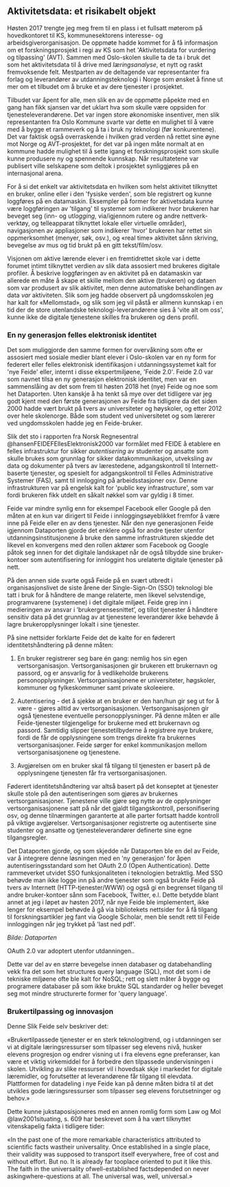 
## Aktivitetsdata: et risikabelt objekt

Høsten 2017 trengte jeg meg frem til en plass i et fullsatt møterom på hovedkontoret til KS, kommunesektorens interesse- og arbeidsgiverorganisasjon. De oppmøte hadde kommet for å få informasjon om et forskningsprosjekt i regi av KS som het 'Aktivitetsdata for vurdering og tilpassing' (AVT). Sammen med Oslo-skolen skulle ta de ta i bruk det som het aktivitetsdata til å drive med *læringsanalyse*, et nytt og raskt fremvoksende felt. Mestparten av de deltagende var representanter fra forlag og leverandører av utdanningsteknologi i Norge som ønsket å finne ut mer om et tilbudet om å bruke et av dere tjenester i prosjektet.

Tilbudet var åpent for alle, men slik en av de oppmøtte påpekte med en gang han fikk sjansen var det uklart hva som skulle være oppsiden for tjenesteleverandørene. Det var ingen store økonomiske insentiver, men slik representanten fra Oslo Kommune svarte var dette en mulighet til å være med å bygge et rammeverk og å ta i bruk ny teknologi (før konkurentene). Det var faktisk også overraskende i hvilken grad verden nå rettet sine øyne mot Norge og AVT-prosjektet, for det var på ingen måte normalt at en kommune hadde mulighet til å sette igang et forskningsprosjekt som skulle kunne produsere ny og spennende kunnskap. Når resultatetene var publisert ville selskapene som deltok i prosjektet synliggjøres på en internasjonal arena.

For å si det enkelt var aktivitetsdata en hvilken som helst aktivitet tilknyttet en bruker, online eller i den 'fysiske verden', som ble registrert og kunne loggføres på en datamaskin. Eksempler på former for aktivetsdata kunne være loggføringen av 'tilgang' til systemer som indikerer hvor brukeren har beveget seg (inn- og ut*logging*, via/igjennom rutere og andre nettverk-verktøy, og telleapparat tilknyttet lokale eller virtuelle områder), navigasjonen av appliasjoner som indikerer 'hvor' brukeren har rettet sin oppmerksomhet (menyer, søk, osv.), og «real time» aktivitet sånn skriving, bevegelse av mus og tid brukt på en gitt tekst/film/osv.

Visjonen om aktive lærende elever i en fremtidrettet skole var i dette forumet intimt tilknyttet verdien av slik data assosiert med brukeres digitale profiler. Å beskrive loggføringen av en aktivitet på en datamaskin var allerede en måte å skape et skille mellom den aktive (brukeren) og dataen som var produsert av slik aktivitet, men denne automatiske behandlingen av data *var* aktiviteten. Slik som jeg hadde observert på ungdomsskolen jeg har kalt for «Mellomstad», og slik som jeg vil påstå er allmenn kunnskap i en tid der de store utenlandske teknologi-leverandørene sies å 'vite alt om oss', kunne ikke de digitale tjenestene skilles fra brukeren og dens profil.

### En ny generasjon felles elektronisk identitet

Det som muliggjorde den samme formen for overvåkning som ofte er assosiert med sosiale medier blant elever i Oslo-skolen var en ny form for federert eller felles elektronisk identifikasjon i utdanningssystemet kalt for 'nye Feide' eller, internt i disse ekspertmiljøene, 'Feide 2.0'. Feide 2.0 var som navnet tilsa en ny generasjon elektronisk identitet, men var en sammenslåing av det som frem til høsten 2018 het (nye) Feide og noe som het Dataporten. Uten kanskje å ha tenkt så mye over det tidligere var jeg godt kjent med den første generasjonen av Feide fra tidligere da det siden 2000 hadde vært brukt på tvers av universiteter og høyskoler, og etter 2012 over hele skolenorge. Både som student ved universitetet og som lærerer ved ungdomsskolen hadde jeg en Feide-bruker.

Slik det sto i rapporten fra Norsk Regnesentral @hansenFEIDEFEllesElektronisk2000 var formålet med FEIDE å etablere en felles infrastruktur for sikker *autentisering* av studenter og ansatte som skulle brukes som grunnlag for sikker datakommunikasjon, utveksling av data og dokumenter på tvers av lærestedene, adgangskontroll til Internett-baserte tjenester, og spesielt for adgangskontroll til Felles Administrative Systemer (FAS), samt til innlogging på arbeidsstasjoner osv. Denne infrastrukturen var på engelsk kalt for 'public key infrastructure', som var fordi brukeren fikk utdelt en såkalt nøkkel som var gyldig i 8 timer.

Feide var mindre synlig enn for eksempel Facebook eller Google på den måten at en kun var dirigert til Feide i innloggingsøyeblikket fremfor å være inne på Feide eller en av dens tjenester. Når den nye generasjonen Feide igjennom Dataporten gjorde det enklere også for andre tjester utenfor utdanningsinstitusjonene å bruke den samme infrastrukturen skjedde det likevel en konvergens med den rollen aktører som Facebook og Google påtok seg innen for det digitale landskapet når de også tilbydde sine bruker-kontoer som autentifisering for innloggint hos urelaterte digitale tjenester på nett.

På den annen side svarte også Feide på en svært utbredt i organisasjonslivet de siste årene der Single-Sign-On (SSO) teknologi ble tatt i bruk for å håndtere de mange relaterte, men likevel selvstendige, programvarene (systemene) i det digitale miljøet. Feide grep inn i medieringen av ansvar i ’brukergrensesnittet’, og tillot  tjenester å håndtere sensitiv data på det grunnlag av at tjenestene leverandører ikke behøvde å lagre brukeropplysninger lokalt i sine tjenester.

På sine nettsider forklarte Feide det de kalte for en føderert identitetshåndtering på denne måten:

1. En bruker registrerer seg bare én gang: nemlig hos sin egen vertsorganisasjon. Vertsorganisasjonen gir brukeren ett brukernavn og passord, og er ansvarlig for å vedlikeholde brukerens personopplysninger. Vertsorganisasjonene er universiteter, høgskoler, kommuner og fylkeskommuner samt private skoleeiere.

2. Autentisering - det å sjekke at en bruker er den han/hun gir seg ut for å være - gjøres alltid av vertsorganisasjonen. Vertsorganisasjonen gir også tjenestene eventuelle personopplysninger. På denne måten er alle Feide-tjenester tilgjengelige for brukerne med ett brukernavn og passord. Samtidig slipper tjenestetilbyderne å registrere nye brukere, fordi de får de opplysningene som trengs direkte fra brukernes vertsorganisasjoner. Feide sørger for enkel kommunikasjon mellom vertsorganisasjonene og tjenestene.

3. Avgjørelsen om en bruker skal få tilgang til tjenesten er basert på de opplysningene tjenesten får fra vertsorganisasjonen.

Føderert identitetshåndtering var altså basert på det konseptet at tjenester skulle stole på den autentiseringen som gjøres av brukernes vertsorganisasjoner. Tjenestene ville gjøre seg nytte av de opplysninger vertsorganisasjonene satt på når det gjaldt tilgangskontroll, personifisering osv, og denne tilnærmingen garanterte at alle parter fortsatt hadde kontroll på viktige avgjørelser. Vertsorganisasjoner registrerte og autentiserte sine studenter og ansatte og tjenesteleverandører definerte sine egne tilgangsregler.

Det Dataporten gjorde, og som skjedde når Dataporten ble en del av Feide, var å integrere denne løsningen med en 'ny generasjon' for åpen autentiseringsstandard som het OAuth 2.0 (Open Authentication). Dette rammeverket utvidet SSO funksjonaliteten i teknologien betraktlig. Med SSO behøvde man ikke logge inn på andre tjenester som også brukte Feide på tvers av Internett (HTTP-tjenester/WWW) og også gi en begrenset tilgang til andre bruker-kontoer sånn som Facebook, Twitter, e.l. Dette betydde blant annet at jeg i løpet av høsten 2017, når nye Feide ble implementert, ikke lenger for eksempel behøvde å gå via bibliotekets nettsider for å få tilgang til forskningsartikler jeg fant via Google Scholar, men ble sendt rett til Feide innloggingen når jeg trykket på 'last ned pdf'.

*Bilde: Dataporten*

OAuth 2.0 var adoptert utenfor utdanningen..

Dette var del av en større bevegelse innen databaser og databehandling vekk fra det som het structures query language (SQL), mot det som i de tekniske miljøene ofte ble kalt for NoSQL; rett og slett måter å bygge og programere databaser på som ikke brukte SQL standarder og heller beveget seg mot mindre structurerte former for 'query language'.




### Brukertilpassing og innovasjon

Denne
Slik Feide selv beskriver det:

«Brukertilpassede tjenester er en sterk teknologitrend, og i utdanningen ser vi at digitale læringsressurser som tilpasser seg elevens nivå, husker elevens progresjon og endrer visning ut i fra elevens egne preferanser, kan være et viktig virkemiddel for å forbedre den tilpassede undervisningen i skolen. Utvikling av slike ressurser vil i hovedsak skje i markedet for digitale læremidler, og forutsetter at leverandørene får tilgang til elevdata. Plattformen for datadeling i nye Feide kan på denne måten bidra til at det utvikles gode læringsressurser som tilpasser seg elevens forutsetninger og behov.»





Dette kunne jukstaposisjoneres med en annen romlig form som Law og Mol @law2001situating, s. 609 har beskrevet som å ha vært tilknyttet vitenskapelig fakta i tidligere tider:

«In the past one of the more remarkable characteristics attributed to scientific facts wastheir universality. Once established in a single place, their validity was supposed to transport itself everywhere, free of cost and without effort. But no. It is already far tooplace oriented to put it like this. The faith in the universality ofwell-established factsdepended on never askingwhere-questions at all. The universal was, well, universal.»
